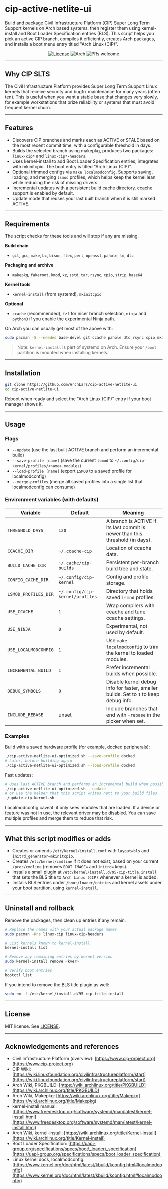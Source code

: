 # cip-active-netlite-ui

Build and package Civil Infrastructure Platform (CIP) Super Long Term Support kernels on Arch based systems, then register them using kernel-install and Boot Loader Specification entries (BLS). This script helps you pick an active CIP branch, compiles it efficiently, creates Arch packages, and installs a boot menu entry titled "Arch Linux (CIP)".

<p align="center">
  <a href="LICENSE"><img alt="License" src="https://img.shields.io/badge/License-MIT-green.svg"></a>
  <img alt="Arch" src="https://img.shields.io/badge/Arch-yes-blue.svg">
  <img alt="PRs welcome" src="https://img.shields.io/badge/PRs-welcome-brightgreen.svg">
</p>

---

## Why CIP SLTS

The Civil Infrastructure Platform provides Super Long Term Support Linux kernels that receive security and bugfix maintenance for many years (often ten). This is useful when you want a stable base that changes very slowly, for example workstations that prize reliability or systems that must avoid frequent kernel churn.

---

## Features

* Discovers CIP branches and marks each as ACTIVE or STALE based on the most recent commit time, with a configurable threshold in days.
* Builds the selected branch using makepkg, produces two packages: `linux-cip*` and `linux-cip*-headers`.
* Uses kernel-install to add Boot Loader Specification entries, integrates with mkinitcpio. The boot entry is titled "Arch Linux (CIP)".
* Optional trimmed configs via `make localmodconfig`. Supports saving, loading, and merging `lsmod` profiles, which helps keep the kernel lean while reducing the risk of missing drivers.
* Incremental updates with a persistent build cache directory. ccache support is enabled by default.
* Update mode that reuses your last built branch when it is still marked ACTIVE.

---

## Requirements

The script checks for these tools and will stop if any are missing.

**Build chain**

* `git`, `gcc`, `make`, `bc`, `bison`, `flex`, `perl`, `openssl`, `pahole`, `ld`, `dtc`

**Packaging and archive**

* `makepkg`, `fakeroot`, `kmod`, `xz`, `zstd`, `tar`, `rsync`, `cpio`, `strip`, `base64`

**Kernel tools**

* `kernel-install` (from systemd), `mkinitcpio`

**Optional**

* `ccache` (recommended), `fzf` for nicer branch selection, `ninja` and `python3` if you enable the experimental Ninja path.

On Arch you can usually get most of the above with:

```bash
sudo pacman -S --needed base-devel git ccache pahole dtc rsync cpio mkinitcpio systemd
```

> Note: `kernel-install` is part of systemd on Arch. Ensure your `/boot` partition is mounted when installing kernels.

---

## Installation


```bash
git clone https://github.com/ArchLars/cip-active-netlite-ui
cd cip-active-netlite-ui
```

Reboot when ready and select the "Arch Linux (CIP)" entry if your boot manager shows it.

---

## Usage

### Flags

* `--update` (use the last built ACTIVE branch and perform an incremental build)
* `--save-profile [name]` (save the current `lsmod` to `~/.config/cip-kernel/profiles/<name>.modules`)
* `--load-profile [name]` (export `LSMOD` to a saved profile for localmodconfig)
* `--merge-profiles` (merge all saved profiles into a single list that localmodconfig can consume)

### Environment variables (with defaults)

| Variable             | Default                         | Meaning                                                                              |
| -------------------- | ------------------------------- | ------------------------------------------------------------------------------------ |
| `THRESHOLD_DAYS`     | `120`                           | A branch is ACTIVE if its last commit is newer than this threshold (in days).        |
| `CCACHE_DIR`         | `~/.ccache-cip`                 | Location of ccache data.                                                             |
| `BUILD_CACHE_DIR`    | `~/.cache/cip-builds`           | Persistent per-branch build tree and state.                                          |
| `CONFIG_CACHE_DIR`   | `~/.config/cip-kernel`          | Config and profile storage.                                                          |
| `LSMOD_PROFILES_DIR` | `~/.config/cip-kernel/profiles` | Directory that holds saved `lsmod` profiles.                                         |
| `USE_CCACHE`         | `1`                             | Wrap compilers with ccache and tune ccache settings.                                 |
| `USE_NINJA`          | `0`                             | Experimental, not used by default.                                                   |
| `USE_LOCALMODCONFIG` | `1`                             | Use `make localmodconfig` to trim the kernel to loaded modules.                      |
| `INCREMENTAL_BUILD`  | `1`                             | Prefer incremental builds when possible.                                             |
| `DEBUG_SYMBOLS`      | `0`                             | Disable kernel debug info for faster, smaller builds. Set to `1` to keep debug info. |
| `INCLUDE_REBASE`     | unset                           | Include branches that end with `-rebase` in the picker when set.                     |

### Examples

Build with a saved hardware profile (for example, docked peripherals):

```bash
./cip-active-netlite-ui-optimized.sh --save-profile docked
# Later, before building again
./cip-active-netlite-ui-optimized.sh --load-profile docked
```

Fast updates:

```bash
# Uses last ACTIVE branch and performs an incremental build when possible
./cip-active-netlite-ui-optimized.sh --update
# or use the helper that this script writes next to your build files
./update-cip-kernel.sh
```

Localmodconfig caveat: it only sees modules that are loaded. If a device or feature was not in use, the relevant driver may be disabled. You can save multiple profiles and merge them to reduce that risk.

---

## What this script modifies or adds

* Creates or amends `/etc/kernel/install.conf` with `layout=bls` and `initrd_generator=mkinitcpio`.
* Creates `/etc/kernel/cmdline` if it does not exist, based on your current `/proc/cmdline` (removes `BOOT_IMAGE=` and `initrd=` keys).
* Installs a small plugin at `/etc/kernel/install.d/95-cip-title.install` that sets the BLS title to `Arch Linux (CIP)` whenever a kernel is added.
* Installs BLS entries under `/boot/loader/entries` and kernel assets under your boot partition, using `kernel-install`.

---

## Uninstall and rollback

Remove the packages, then clean up entries if any remain.

```bash
# Replace the names with your actual package names
sudo pacman -Rns linux-cip linux-cip-headers

# List kernels known to kernel-install
kernel-install list

# Remove any remaining entries by kernel version
sudo kernel-install remove <kver>

# Verify boot entries
bootctl list
```

If you intend to remove the BLS title plugin as well:

```bash
sudo rm -f /etc/kernel/install.d/95-cip-title.install
```


---

## License

MIT license. See [LICENSE](LICENSE). 

---

## Acknowledgements and references

* Civil Infrastructure Platform (overview): [https://www.cip-project.org](https://www.cip-project.org)
* CIP Wiki: [https://wiki.linuxfoundation.org/civilinfrastructureplatform/start](https://wiki.linuxfoundation.org/civilinfrastructureplatform/start)
* Arch Wiki, PKGBUILD: [https://wiki.archlinux.org/title/PKGBUILD](https://wiki.archlinux.org/title/PKGBUILD)
* Arch Wiki, Makepkg: [https://wiki.archlinux.org/title/Makepkg](https://wiki.archlinux.org/title/Makepkg)
* kernel-install manual: [https://www.freedesktop.org/software/systemd/man/latest/kernel-install.html](https://www.freedesktop.org/software/systemd/man/latest/kernel-install.html)
* Arch Wiki, kernel-install: [https://wiki.archlinux.org/title/Kernel-install](https://wiki.archlinux.org/title/Kernel-install)
* Boot Loader Specification: [https://uapi-group.org/specifications/specs/boot\_loader\_specification](https://uapi-group.org/specifications/specs/boot_loader_specification)
* Linux kernel docs, localmodconfig: [https://www.kernel.org/doc/html/latest/kbuild/kconfig.html#localmodconfig](https://www.kernel.org/doc/html/latest/kbuild/kconfig.html#localmodconfig)
